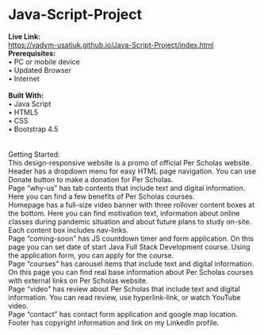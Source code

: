 # Java-Script-Project
<b>Live Link:</b><br>
https://vadym-usatiuk.github.io/Java-Script-Project/index.html
<br>
<b>Prerequisites:</b><br>
•	PC or mobile device<br>
•	Updated Browser<br>
•	Internet<br>
<br>
<b>Built With:</b><br>
•	Java Script<br>
•	HTML5<br>
•	CSS<br>
•	Bootstrap 4.5<br>
<br>
<br>
<bold>Getting Started:</bold><br>
This design-responsive website is a promo of official Per Scholas website.
<br>
Header has a dropdown menu for easy HTML page navigation. You can use Donate button to make a donation for Per Scholas.
<br>
Page “why-us” has tab contents that include text and digital information.
Here you can find a few benefits of Per Scholas courses.
<br>
Homepage has a full-size video banner with three rollover content boxes at the bottom. Here you can find motivation text, information about online classes during pandemic situation and about future plans to study on-site. Each content box includes nav-links. 
<br>
Page “coming-soon” has JS countdown timer and form application.
On this page you can set date of start Java Full Stack Development course.
Using the application form, you can apply for the course.
<br>
Page “courses” has carousel items that include text and digital information. 
On this page you can find real base information about Per Scholas courses with external links on Per Scholas website.
<br>
Page “video” has review about Per Scholas that include text and digital information. You can read review, use hyperlink-link, or watch YouTube video.
<br>
Page “contact” has contact form application and google map location.
<br>
Footer has copyright information and link on my LinkedIn profile.



